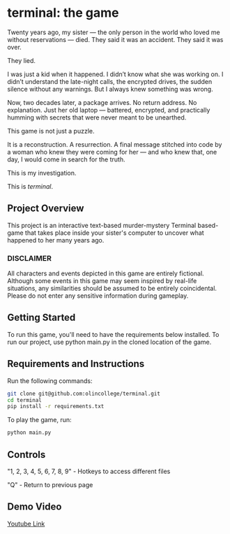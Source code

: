 # terminal: the game

Twenty years ago, my sister — the only person in the world who loved me without reservations — died. They said it was an accident. They said it was over.

They lied.

I was just a kid when it happened. I didn’t know what she was working on. I didn’t understand the late-night calls, the encrypted drives, the sudden silence without any warnings. But I always knew something was wrong.

Now, two decades later, a package arrives. No return address. No explanation. Just her old laptop — battered, encrypted, and practically humming with secrets that were never meant to be unearthed.

This game is not just a puzzle.

It is a reconstruction. A resurrection. A final message stitched into code by a woman who knew they were coming for her — and who knew that, one day, I would come in search for the truth.

This is my investigation.

This is _terminal_.

## Project Overview

This project is an interactive text-based murder-mystery Terminal based-game that takes place inside your sister's computer to uncover what happened to her many years ago.

### DISCLAIMER

All characters and events depicted in this game are entirely fictional. Although some events in this game may seem inspired by real-life situations, any similarities should be assumed to be entirely coincidental. Please do not enter any sensitive information during gameplay.

## Getting Started

To run this game, you'll need to have the requirements below installed. To run our project, use python main.py in the cloned location of the game.

## Requirements and Instructions

Run the following commands:

```bash
git clone git@github.com:olincollege/terminal.git
cd terminal
pip install -r requirements.txt
```

To play the game, run:

```bash
python main.py
```

## Controls

"1, 2, 3, 4, 5, 6, 7, 8, 9" - Hotkeys to access different files

"Q" - Return to previous page


## Demo Video
[Youtube Link](https://www.youtube.com/watch?v=-Wab9_IU3sA)
